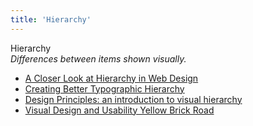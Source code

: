 ```yaml
---
title: 'Hierarchy'
---
```


Hierarchy  
_Differences between items shown visually._

*   [A Closer Look at Hierarchy in Web Design](http://www.onextrapixel.com/2010/06/24/a-closer-look-at-hierarchy-in-web-design/)
*   [Creating Better Typographic Hierarchy](https://medium.com/designed-thought/creating-better-typographic-hierarchy-1148a46b2fc)
*   [Design Principles: an introduction to visual hierarchy](https://uxdesign.cc/design-principles-an-introduction-to-visual-hierarchy-902d58e1c7b3)
*   [Visual Design and Usability Yellow Brick Road](http://uxmag.com/articles/visual-design-and-usability-yellow-brick-road)
